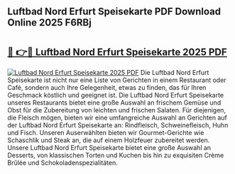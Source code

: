 ## Luftbad Nord Erfurt Speisekarte PDF Download Online 2025 F6RBj

# <h2><a href="http://gcbthh.nevu.top/?p=Luftbad+Nord+Erfurt+Speisekarte">🔗 👉🔴 Luftbad Nord Erfurt Speisekarte 2025 PDF</a></h2>

[![Luftbad Nord Erfurt Speisekarte 2025 PDF](https://i.imgur.com/dBaPXMq.png)](http://gcbthh.nevu.top/?p=Luftbad+Nord+Erfurt+Speisekarte)
Die Luftbad Nord Erfurt Speisekarte ist nicht nur eine Liste von Gerichten in einem Restaurant oder Café, sondern auch Ihre Gelegenheit, etwas zu finden, das für Ihren Geschmack köstlich und geeignet ist. Die Luftbad Nord Erfurt Speisekarte unseres Restaurants bietet eine große Auswahl an frischem Gemüse und Obst für die Zubereitung von leichten und frischen Salaten. Für diejenigen, die Fleisch mögen, bieten wir eine umfangreiche Auswahl an Gerichten auf der Luftbad Nord Erfurt Speisekarte an: Rindfleisch, Schweinefleisch, Huhn und Fisch. Unseren Auserwählten bieten wir Gourmet-Gerichte wie Schaschlik und Steak an, die auf einem Holzfeuer zubereitet werden. Unsere Luftbad Nord Erfurt Speisekarte bietet eine große Auswahl an Desserts, von klassischen Torten und Kuchen bis hin zu exquisiten Crème Brûlée und Schokoladenspezialitäten.
